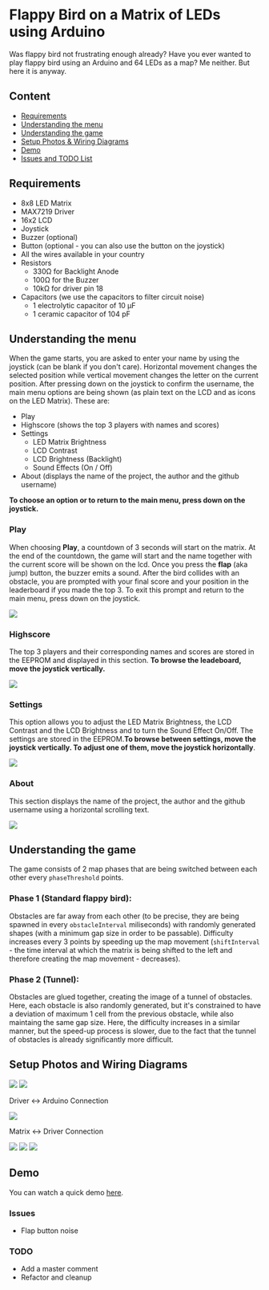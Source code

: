 # Flappy Bird on a Matrix of LEDs using Arduino

Was flappy bird not frustrating enough already? Have you ever wanted to play flappy bird using an Arduino and 64 LEDs as a map? Me neither. But here it is anyway.

## Content

* [Requirements](#req)
* [Understanding the menu](#menu)
* [Understanding the game](#gameplay)
* [Setup Photos & Wiring Diagrams](#setup)
* [Demo](#demo)
* [Issues and TODO List](#next)

<a name="req"/>

## Requirements

* 8x8 LED Matrix
* MAX7219 Driver
* 16x2 LCD 
* Joystick
* Buzzer (optional)
* Button (optional - you can also use the button on the joystick)
* All the wires available in your country
* Resistors
    * 330Ω for Backlight Anode
    * 100Ω for the Buzzer
    * 10kΩ for driver pin 18
* Capacitors (we use the capacitors to filter circuit noise)
    * 1 electrolytic capacitor of 10 μF
    * 1 ceramic capacitor of 104 pF


<a name="menu"/>

## Understanding the menu

When the game starts, you are asked to enter your name by using the joystick (can be blank if you don't care). Horizontal movement changes the selected position while vertical movement changes the letter on the current position. After pressing down on the joystick to confirm the username, the main menu options are being shown (as plain text on the LCD and as icons on the LED Matrix). These are:
* Play
* Highscore (shows the top 3 players with names and scores)
* Settings 
    * LED Matrix Brightness
    * LCD Contrast
    * LCD Brightness (Backlight)
    * Sound Effects (On / Off)
* About (displays the name of the project, the author and the github username)

**To choose an option or to return to the main menu, press down on the joystick.**

### **Play**
When choosing **Play**, a countdown of 3 seconds will start on the matrix. At the end of the countdown, the game will start and the name together with the current score will be shown on the lcd. Once you press the **flap** (aka jump) button, the buzzer emits a sound. After the bird collides with an obstacle, you are prompted with your final score and your position in the leaderboard if you made the top 3. To exit this prompt and return to the main menu, press down on the joystick.

![](https://github.com/cosminbvb/Flappy-Bird-Matrix-Arduino/blob/main/images/playMenu.jpeg)

### **Highscore**
The top 3 players and their corresponding names and scores are stored in the EEPROM and displayed in this section. **To browse the leadeboard, move the joystick vertically.**

![](https://github.com/cosminbvb/Flappy-Bird-Matrix-Arduino/blob/main/images/highscoreMenu.jpeg)

### **Settings**
This option allows you to adjust the LED Matrix Brightness, the LCD Contrast and the LCD Brightness and to turn the Sound Effect On/Off. The settings are stored in the EEPROM.**To browse between settings, move the joystick vertically. To adjust one of them, move the joystick horizontally**.

![](https://github.com/cosminbvb/Flappy-Bird-Matrix-Arduino/blob/main/images/settingsMenu.jpeg)

### **About**
This section displays the name of the project, the author and the github username using a horizontal scrolling text.

![](https://github.com/cosminbvb/Flappy-Bird-Matrix-Arduino/blob/main/images/aboutMenu.jpeg)

<a name="gameplay"/>

## Understanding the game

The game consists of 2 map phases that are being switched between each other every ```phaseThreshold``` points.

### Phase 1 (Standard flappy bird):
Obstacles are far away from each other (to be precise, they are being spawned in every ```obstacleInterval``` miliseconds) with randomly generated shapes (with a minimum gap size in order to be passable). Difficulty increases every 3 points by speeding up the map movement (```shiftInterval``` - the time interval at which the matrix is being shifted to the left and therefore creating the map movement - decreases).

### Phase 2 (Tunnel):
Obstacles are glued together, creating the image of a tunnel of obstacles. Here, each obstacle is also randomly generated, but it's constrained to have a deviation of maximum 1 cell from the previous obstacle, while also maintaing the same gap size. Here, the difficulty increases in a similar manner, but the speed-up process is slower, due to the fact that the tunnel of obstacles is already significantly more difficult.
 
<a name="setup"/>

## Setup Photos and Wiring Diagrams

![](https://github.com/cosminbvb/Flappy-Bird-Matrix-Arduino/blob/main/images/setup0.jpeg)
![](https://github.com/cosminbvb/Flappy-Bird-Matrix-Arduino/blob/main/images/setup1.jpeg)


Driver <-> Arduino Connection

![](https://github.com/cosminbvb/Flappy-Bird-Matrix-Arduino/blob/main/images/driver_to_arduino.png)

Matrix <-> Driver Connection

![](https://github.com/cosminbvb/Flappy-Bird-Matrix-Arduino/blob/main/images/matrix_to_driver.png)
![](https://github.com/cosminbvb/Flappy-Bird-Matrix-Arduino/blob/main/images/matrix_table_0.png)
![](https://github.com/cosminbvb/Flappy-Bird-Matrix-Arduino/blob/main/images/matrix_table_1.png)

<a name="demo"/>

## Demo
You can watch a quick demo [here](https://www.youtube.com/watch?v=VWjmkaziLCA).

<a name="next"/>

### Issues

* Flap button noise

### TODO

* Add a master comment
* Refactor and cleanup